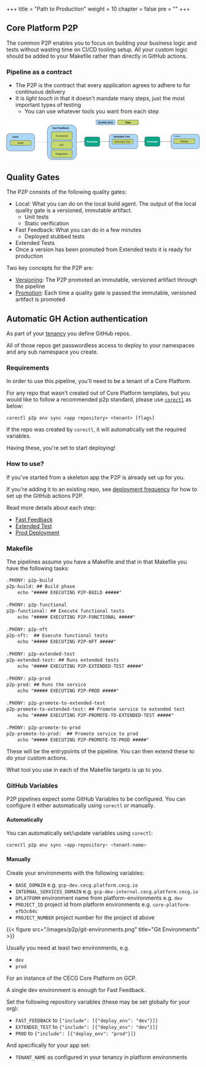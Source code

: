 +++
title = "Path to Production"
weight = 10
chapter = false
pre = ""
+++

## Core Platform P2P

The common P2P enables you to focus on building your business logic and tests without
wasting time on CI/CD tooling setup.
All your custom logic should be added to your Makefile rather than directly in GitHub actions.

### Pipeline as a contract

* The P2P is the contract that every application agrees to adhere to for continuous delivery
* It is *light touch* in that it doesn't mandate many steps, just the most important types of testing
  * You can use whatever tools you want from each step

![p2p.png](p2p.png)

## Quality Gates

The P2P consists of the following quality gates:

* Local: What you can do on the local build agent. The output of the local quality gate is a versioned, immutable artifact.
   * Unit tests 
   * Static verification
* Fast Feedback: What you can do in a few minutes
   * Deployed stubbed tests
* Extended Tests
* Once a version has been promoted from Extended tests it is ready for production 

Two key concepts for the P2P are:

* [Versioning](./versioning): The P2P promoted an immutable, versioned artifact through the pipeline
* [Promotion](./promotion): Each time a quality gate is passed the immutable, versioned artifact is promoted


## Automatic GH Action authentication

As part of your [tenancy](../../app/tenancy) you define GitHub repos.

All of those repos get passwordless access to deploy to your namespaces and
any sub namespace you create.

### Requirements

In order to use this pipeline, you'll need to be a tenant of a Core Platform.

For any repo that wasn't created out of Core Platform templates, but you would like to follow a recommended p2p standard, please use [`corectl`](../corectl) as below:

```
corectl p2p env sync <app repository> <tenant> [flags]
```

If the repo was created by `corectl`, it will automatically set the required variables.

Having these, you're set to start deploying!

### How to use?

If you've started from a skeleton app the P2P is already set up for you.

If you're adding it to an existing repo, see [deployment frequency](./deployment-frequency) for how to set up the GitHub actions P2P.

Read more details about each step:
- [Fast Feedback](./fast-feedback)
- [Extended Test](./extended-test)
- [Prod Deployment](./prod)

### Makefile

The pipelines assume you have a Makefile and that in that Makefile you have the following tasks:
```
.PHONY: p2p-build 
p2p-build: ## Build phase
    echo "##### EXECUTING P2P-BUILD #####"

.PHONY: p2p-functional 
p2p-functional: ## Execute functional tests
    echo "##### EXECUTING P2P-FUNCTIONAL #####"

.PHONY: p2p-nft
p2p-nft:  ## Execute functional tests
    echo "##### EXECUTING P2P-NFT #####"

.PHONY: p2p-extended-test
p2p-extended-test: ## Runs extended tests
    echo "##### EXECUTING P2P-EXTENDED-TEST #####"

.PHONY: p2p-prod
p2p-prod: ## Runs the service
    echo "##### EXECUTING P2P-PROD #####"

.PHONY: p2p-promote-to-extended-test
p2p-promote-to-extended-test: ## Promote service to extended test
    echo "##### EXECUTING P2P-PROMOTE-TO-EXTENDED-TEST #####"

.PHONY: p2p-promote-to-prod
p2p-promote-to-prod:  ## Promote service to prod
    echo "##### EXECUTING P2P-PROMOTE-TO-PROD #####"
```

These will be the entrypoints of the pipeline. You can then extend these to do your custom actions. 

What tool you use in each of the Makefile targets is up to you.

### GitHub Variables

P2P pipelines expect some GitHub Variables to be configured.
You can configure it either automatically using `corectl` or manually.

#### Automatically

You can automatically set/update variables using `corectl`:
```bash
corectl p2p env sync <app-repository> <tenant-name>
```

#### Manually

Create your environments with the following variables:
* `BASE_DOMAIN` e.g. `gcp-dev.cecg.platform.cecg.io`
* `INTERNAL_SERVICES_DOMAIN` e.g. `gcp-dev-internal.cecg.platform.cecg.io`
* `DPLATFORM` environment name from platform-environments e.g. `dev`
* `PROJECT_ID` project id from platform environments e.g. `core-platform-efb3c84c`
* `PROJECT_NUMBER` project number for the project id above

{{< figure src="/images/p2p/git-environments.png" title="Git Environments" >}}


Usually you need at least two environments, e.g.

* `dev`
* `prod`

For an instance of the CECG Core Platform on GCP.

A single dev environment is enough for Fast Feedback.

Set the following repository variables (these may be set globally for your org):

* `FAST_FEEDBACK` to `{"include": [{"deploy_env": "dev"}]}`
* `EXTENDED_TEST` to `{"include": [{"deploy_env": "dev"}]}`
* `PROD` to `{"include": [{"deploy_env": "prod"}]}`

And specifically for your app set:

* `TENANT_NAME` as configured in your tenancy in platform environments
